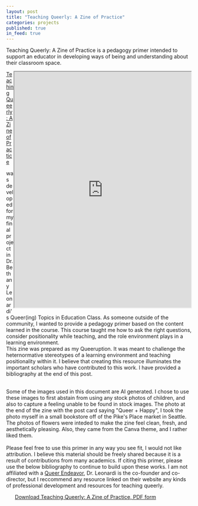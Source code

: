 ```yaml
---
layout: post
title: "Teaching Queerly: A Zine of Practice"
categories: projects
published: true
in_feed: true
---
```

Teaching Queerly: A Zine of Practice is a pedagogy primer intended to support an educator in developing ways of being and understanding about their classroom space.
 <section>

 </section>

 <section>
	  <iframe src="https://drive.google.com/file/d/10EMw_btnYvKpz2U77cia6p1z5D5__ttS/preview" width="480" height="640" align = "right" allow="autoplay"></iframe>
<a href="https://drive.google.com/file/d/1-Ms4Mf5Fq6-_bXJasINnpAWz4gS9GxeZ/view">Teaching Queerly: A Zine of Practice</a> <p>was developed for my final project in Dr. Bethany Leonardi's Queer(ing) Topics in Education Class. As someone outside of the community, I wanted to provide a pedagogy primer based on the content learned in the course. This course taught me how to ask the right questions, consider positionality while teaching, and the role environment plays in a learning environment. <br />
	 This zine was prepared as my Queeruption. It was meant to challenge the heternormative stereotypes of a learning environment and teaching positionality within it. I believe that creating this resource illuminates the important scholars who have contributed to this work. I have provided a bibliography at the end of this post. </p>
</section>
<section>
<br />Some of the images used in this document are AI generated. I chose to use these images to first abstain from using any stock photos of children, and also to capture a feeling unable to be found in stock images. The photo at the end of the zine with the post card saying "Queer + Happy", I took the photo myself in a small bookstore off of the Pike's Place market in Seattle. The photos of flowers were inteded to make the zine feel clean, fresh, and aesthetically pleasing. Also, they came from the Canva theme, and I rather liked them.
</section>

<section>
<br />Please feel free to use this primer in any way you see fit, I would not like attribution. I believe this material should be freely shared because it is a result of contributions from many academics. If citing this primer, please use the below bibliography to continue to build upon these works. I am not affiliated with a <a href="https://www.colorado.edu/center/a-queer-endeavor/">Queer Endeavor</a>, Dr. Leonardi is the co-founder and co-director, but I reccommend any resource linked on their website any kinds of professional development and resources for teaching queerly. 
</section>

</section>
<section>
	
</section>
<section>
	
<ul class="actions">
<a href="https://drive.google.com/uc?export-download&id=1-Ms4Mf5Fq6-_bXJasINnpAWz4gS9GxeZ" class="buttonprimary icon fa-download">Download Teaching Queerly: A Zine of Practice, PDF form</a>
	</ul>
 

</section>
